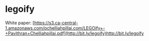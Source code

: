 # legoify
White paper: [https://s3.ca-central-1.amazonaws.com/pchelliahpillai.com/LEGOify+-+Pavithran+Chelliahpillai.pdf](http://bit.ly/legoify)http://bit.ly/legoify

